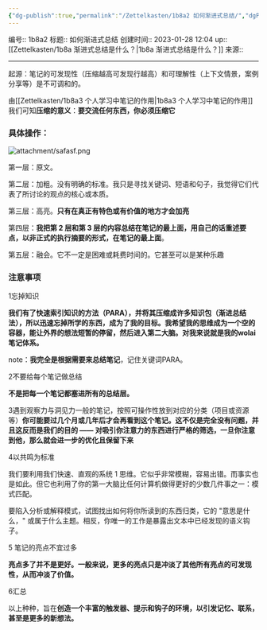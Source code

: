 ```yaml
---
{"dg-publish":true,"permalink":"/Zettelkasten/1b8a2 如何渐进式总结/","dgPassFrontmatter":true}
---
```


编号:: 1b8a2
标题:: 如何渐进式总结
创建时间:: 2023-01-28 12:04
up:: [[Zettelkasten/1b8a 渐进式总结是什么？\|1b8a 渐进式总结是什么？]]
来源:: 

---

起源：笔记的可发现性（压缩越高可发现行越高）和可理解性（上下文情景，案例分享等）是不可调和的。

由[[Zettelkasten/1b8a3 个人学习中笔记的作用\|1b8a3 个人学习中笔记的作用]]我们可知**压缩的意义**：**要交流任何东西，你必须压缩它**

### 具体操作：

![attachment/safasf.png](/img/user/attachment/safasf.png)

第一层：原文。

第二层：加粗。没有明确的标准。我只是寻找关键词、短语和句子，我觉得它们代表了所讨论的观点的核心或本质。

第三层：高亮。**只有在真正有特色或有价值的地方才会加亮**

第四层：**我把第 2 层和第 3 层的内容总结在笔记的最上面，用自己的话重述要点，以非正式的执行摘要的形式，在笔记的最上面**。

第五层：融会。它不一定是困难或耗费时间的。它甚至可以是某种乐趣

### 注意事项

1忘掉知识

**我们有了快速索引知识的方法（PARA），并将其压缩成许多知识包（渐进总结法），所以迅速忘掉所学的东西，成为了我的目标。我希望我的思维成为一个空的容器，能让外界的想法短暂的停留，然后进入第二大脑。对我来说就是我的wolai笔记体系。**

note：**我完全是根据需要来总结笔记**，记住关键词PARA。

2不要给每个笔记做总结

**不是把每一个笔记都塞进所有的总结层。**

3遇到观察力与洞见力一般的笔记，按照可操作性放到对应的分类（项目或资源等）**你可能要过几个月或几年后才会再看到这个笔记。这不仅是完全没有问题，并且这反而是我们的目的 —— 对吸引你注意力的东西进行严格的筛选，一旦你注意到他，那么就会进一步的优化且保留下来**

4以共鸣为标准

我们要利用我们快速、直观的系统 1 思维。它似乎非常模糊，容易出错。而事实也是如此。但它也利用了你的第一大脑比任何计算机做得更好的少数几件事之一：模式匹配。

要陷入分析或解释模式，试图找出如何将你所读到的东西归类，它的 "意思是什么，" 或属于什么主题。相反，你唯一的工作是暴露出文本中已经发现的语义钩子。

5 笔记的亮点不宜过多

**亮点多了并不是更好。一般来说，更多的亮点只是冲淡了其他所有亮点的可发现性，从而冲淡了价值。**

6汇总

以上种种，旨在**创造一个丰富的触发器、提示和钩子的环境，以引发记忆、联系，甚至是更多的新想法。**